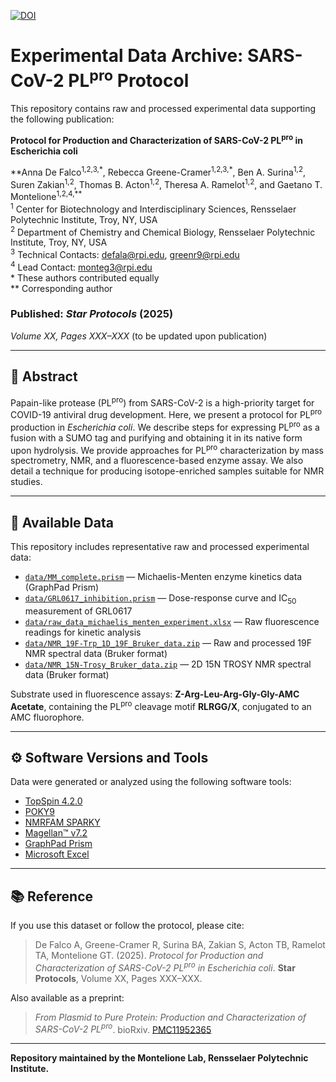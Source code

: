 [![DOI](https://zenodo.org/badge/DOI/10.5281/zenodo.1234567.svg)](https://doi.org/10.5281/zenodo.1234567)

# Experimental Data Archive: SARS-CoV-2 PL<sup>pro</sup> Protocol

This repository contains raw and processed experimental data supporting the following publication:

**Protocol for Production and Characterization of SARS-CoV-2 PL<sup>pro</sup> in Escherichia coli**

**Anna De Falco<sup>1,2,3,\*</sup>, Rebecca Greene-Cramer<sup>1,2,3,\*</sup>, Ben A. Surina<sup>1,2</sup>, Suren Zakian<sup>1,2</sup>, Thomas B. Acton<sup>1,2</sup>, Theresa A. Ramelot<sup>1,2</sup>, and Gaetano T. Montelione<sup>1,2,4,\*\*</sup>  
<sup>1</sup> Center for Biotechnology and Interdisciplinary Sciences, Rensselaer Polytechnic Institute, Troy, NY, USA  
<sup>2</sup> Department of Chemistry and Chemical Biology, Rensselaer Polytechnic Institute, Troy, NY, USA  
<sup>3</sup> Technical Contacts: [defala@rpi.edu](mailto:defala@rpi.edu), [greenr9@rpi.edu](mailto:greenr9@rpi.edu)  
<sup>4</sup> Lead Contact: [monteg3@rpi.edu](mailto:monteg3@rpi.edu)  
\* These authors contributed equally  
\*\* Corresponding author  

### Published: *Star Protocols* (2025)  
*Volume XX, Pages XXX–XXX* (to be updated upon publication)

---

## 🧾 Abstract

Papain-like protease (PL<sup>pro</sup>) from SARS-CoV-2 is a high-priority target for COVID-19 antiviral drug development. Here, we present a protocol for PL<sup>pro</sup> production in *Escherichia coli*. We describe steps for expressing PL<sup>pro</sup> as a fusion with a SUMO tag and purifying and obtaining it in its native form upon hydrolysis. We provide approaches for PL<sup>pro</sup> characterization by mass spectrometry, NMR, and a fluorescence-based enzyme assay. We also detail a technique for producing isotope-enriched samples suitable for NMR studies.

---

## 📁 Available Data

This repository includes representative raw and processed experimental data:

- [`data/MM_complete.prism`](./data/MM_complete.prism) — Michaelis-Menten enzyme kinetics data (GraphPad Prism)  
- [`data/GRL0617_inhibition.prism`](./data/GRL0617_inhibition.prism) — Dose-response curve and IC<sub>50</sub> measurement of GRL0617  
- [`data/raw_data_michaelis_menten_experiment.xlsx`](./data/raw_data_michaelis_menten_experiment.xlsx) — Raw fluorescence readings for kinetic analysis  
- [`data/NMR_19F-Trp_1D_19F_Bruker_data.zip`](./data/NMR_19F-Trp_1D_19F_Bruker_data.zip) — Raw and processed 19F NMR spectral data (Bruker format)
- [`data/NMR_15N-Trosy_Bruker_data.zip`](./data/NMR_15N-Trosy_Bruker_data.zip) — 2D 15N TROSY NMR spectral data (Bruker format)

Substrate used in fluorescence assays: **Z-Arg-Leu-Arg-Gly-Gly-AMC Acetate**, containing the PL<sup>pro</sup> cleavage motif **RLRGG/X**, conjugated to an AMC fluorophore.

---

## ⚙️ Software Versions and Tools

Data were generated or analyzed using the following software tools:

- [TopSpin 4.2.0](https://www.bruker.com/en/products-andsolutions/mr/nmr-software/topspin.html)  
- [POKY9](https://sites.google.com/view/pokynmr)  
- [NMRFAM SPARKY](https://nmrfam.wisc.edu/nmrfam-sparky-distribution/)  
- [Magellan™ v7.2](https://lifesciences.tecan.com/software-magellan)  
- [GraphPad Prism](https://www.graphpad.com)  
- [Microsoft Excel](https://www.microsoft.com/en-us/microsoft-365/excel)

---

## 📚 Reference

If you use this dataset or follow the protocol, please cite:

> De Falco A, Greene-Cramer R, Surina BA, Zakian S, Acton TB, Ramelot TA, Montelione GT. (2025). *Protocol for Production and Characterization of SARS-CoV-2 PL<sup>pro</sup> in Escherichia coli*. **Star Protocols**, Volume XX, Pages XXX–XXX.

Also available as a preprint:  
> *From Plasmid to Pure Protein: Production and Characterization of SARS-CoV-2 PL<sup>pro</sup>*. bioRxiv. [PMC11952365](https://pmc.ncbi.nlm.nih.gov/articles/PMC11952365/)

---

**Repository maintained by the Montelione Lab, Rensselaer Polytechnic Institute.**
